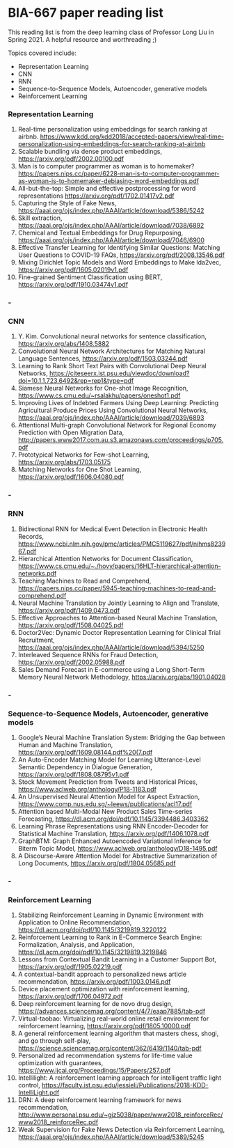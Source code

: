 # BIA-667 paper reading list

This reading list is from the deep learning class of Professor Long Liu in Spring 2021. A helpful resource and worthreading ;)

Topics covered include:

* Representation Learning
* CNN
* RNN
* Sequence-to-Sequence Models, Autoencoder, generative models
* Reinforcement Learning


### Representation Learning

1. Real-time personalization using embeddings for search ranking at airbnb. https://www.kdd.org/kdd2018/accepted-papers/view/real-time-personalization-using-embeddings-for-search-ranking-at-airbnb
2. Scalable bundling via dense product embeddings, https://arxiv.org/pdf/2002.00100.pdf
3. Man is to computer programmer as woman is to homemaker? https://papers.nips.cc/paper/6228-man-is-to-computer-programmer-as-woman-is-to-homemaker-debiasing-word-embeddings.pdf
4. All-but-the-top: Simple and effective postprocessing for word representations
https://arxiv.org/pdf/1702.01417v2.pdf
5. Capturing the Style of Fake News, https://aaai.org/ojs/index.php/AAAI/article/download/5386/5242
6. Skill extraction, https://aaai.org/ojs/index.php/AAAI/article/download/7038/6892
7. Chemical and Textual Embeddings for Drug Repurposing, https://aaai.org/ojs/index.php/AAAI/article/download/7046/6900
8. Effective Transfer Learning for Identifying Similar Questions: Matching User Questions to COVID-19 FAQs, https://arxiv.org/pdf/2008.13546.pdf
9. Mixing Dirichlet Topic Models and Word Embeddings to Make lda2vec, https://arxiv.org/pdf/1605.02019v1.pdf
10. Fine-grained Sentiment Classification using BERT, https://arxiv.org/pdf/1910.03474v1.pdf

### -
### CNN

1. Y. Kim. Convolutional neural networks for sentence classification, https://arxiv.org/abs/1408.5882
2. Convolutional Neural Network Architectures for Matching Natural Language Sentences, https://arxiv.org/pdf/1503.03244.pdf
3. Learning to Rank Short Text Pairs with Convolutional Deep Neural Networks, https://citeseerx.ist.psu.edu/viewdoc/download?doi=10.1.1.723.6492&rep=rep1&type=pdf
4. Siamese Neural Networks for One-shot Image Recognition, https://www.cs.cmu.edu/~rsalakhu/papers/oneshot1.pdf
5. Improving Lives of Indebted Farmers Using Deep Learning: Predicting Agricultural Produce Prices Using Convolutional Neural Networks, https://aaai.org/ojs/index.php/AAAI/article/download/7039/6893
6. Attentional Multi-graph Convolutional Network for Regional Economy Prediction with Open Migration Data, http://papers.www2017.com.au.s3.amazonaws.com/proceedings/p705.pdf
7. Prototypical Networks for Few-shot Learning, https://arxiv.org/abs/1703.05175
8. Matching Networks for One Shot Learning, https://arxiv.org/pdf/1606.04080.pdf

### -
### RNN

1. Bidirectional RNN for Medical Event Detection in Electronic Health Records, https://www.ncbi.nlm.nih.gov/pmc/articles/PMC5119627/pdf/nihms823967.pdf
2. Hierarchical Attention Networks for Document Classification, https://www.cs.cmu.edu/~./hovy/papers/16HLT-hierarchical-attention-networks.pdf
3. Teaching Machines to Read and Comprehend, https://papers.nips.cc/paper/5945-teaching-machines-to-read-and-comprehend.pdf
4. Neural Machine Translation by Jointly Learning to Align and Translate, https://arxiv.org/pdf/1409.0473.pdf
5. Effective Approaches to Attention-based Neural Machine Translation, https://arxiv.org/pdf/1508.04025.pdf
6. Doctor2Vec: Dynamic Doctor Representation Learning for Clinical Trial Recruitment, https://aaai.org/ojs/index.php/AAAI/article/download/5394/5250
7. Interleaved Sequence RNNs for Fraud Detection, https://arxiv.org/pdf/2002.05988.pdf
8. Sales Demand Forecast in E-commerce using a Long Short-Term Memory Neural Network Methodology, https://arxiv.org/abs/1901.04028

### -
### Sequence-to-Sequence Models, Autoencoder, generative models

1. Google’s Neural Machine Translation System: Bridging the Gap between Human and Machine Translation, https://arxiv.org/pdf/1609.08144.pdf%20(7.pdf
2. An Auto-Encoder Matching Model for Learning Utterance-Level Semantic Dependency in Dialogue Generation, https://arxiv.org/pdf/1808.08795v1.pdf
3. Stock Movement Prediction from Tweets and Historical Prices, https://www.aclweb.org/anthology/P18-1183.pdf
4. An Unsupervised Neural Attention Model for Aspect Extraction, https://www.comp.nus.edu.sg/~leews/publications/acl17.pdf
5. Attention based Multi-Modal New Product Sales Time-series Forecasting, https://dl.acm.org/doi/pdf/10.1145/3394486.3403362
6. Learning Phrase Representations using RNN Encoder-Decoder for Statistical Machine Translation, https://arxiv.org/pdf/1406.1078.pdf
7. GraphBTM: Graph Enhanced Autoencoded Variational Inference for Biterm Topic Model, https://www.aclweb.org/anthology/D18-1495.pdf
8. A Discourse-Aware Attention Model for Abstractive Summarization of Long Documents, https://arxiv.org/pdf/1804.05685.pdf

### -
### Reinforcement Learning

1. Stabilizing Reinforcement Learning in Dynamic Environment with Application to Online Recommendation, https://dl.acm.org/doi/pdf/10.1145/3219819.3220122
2. Reinforcement Learning to Rank in E-Commerce Search Engine: Formalization, Analysis, and Application, https://dl.acm.org/doi/pdf/10.1145/3219819.3219846
3. Lessons from Contextual Bandit Learning in a Customer Support Bot, https://arxiv.org/pdf/1905.02219.pdf
4. A contextual-bandit approach to personalized news article recommendation, https://arxiv.org/pdf/1003.0146.pdf
5. Device placement optimization with reinforcement learning, https://arxiv.org/pdf/1706.04972.pdf
6. Deep reinforcement learning for de novo drug design, https://advances.sciencemag.org/content/4/7/eaap7885/tab-pdf
7. Virtual-taobao: Virtualizing real-world online retail environment for reinforcement learning, https://arxiv.org/pdf/1805.10000.pdf
8. A general reinforcement learning algorithm that masters chess, shogi, and go through self-play, https://science.sciencemag.org/content/362/6419/1140/tab-pdf
9. Personalized ad recommendation systems for life-time value optimization with guarantees, https://www.ijcai.org/Proceedings/15/Papers/257.pdf
10. Intellilight: A reinforcement learning approach for intelligent traffic light control, https://faculty.ist.psu.edu/jessieli/Publications/2018-KDD-IntelliLight.pdf
11. DRN: A deep reinforcement learning framework for news recommendation, http://www.personal.psu.edu/~gjz5038/paper/www2018_reinforceRec/www2018_reinforceRec.pdf
12. Weak Supervision for Fake News Detection via Reinforcement Learning, https://aaai.org/ojs/index.php/AAAI/article/download/5389/5245



